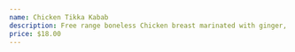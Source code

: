 ```yaml
---
name: Chicken Tikka Kabab
description: Free range boneless Chicken breast marinated with ginger, garlic, lemon juice, lemon zest, fresh ground cumin, mustard and yogurt.
price: $18.00
---
```

